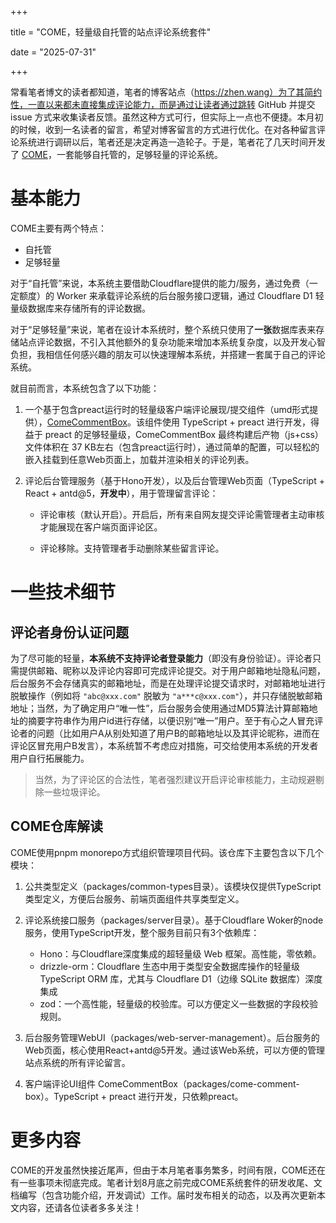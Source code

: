 +++

title = "COME，轻量级自托管的站点评论系统套件"

date = "2025-07-31"

+++

常看笔者博文的读者都知道，笔者的博客站点（https://zhen.wang）为了其简约性，一直以来都未直接集成评论能力，而是通过让读者通过跳转 GitHub 并提交 issue 方式来收集读者反馈。虽然这种方式可行，但实际上一点也不便捷。本月初的时候，收到一名读者的留言，希望对博客留言的方式进行优化。在对各种留言评论系统进行调研以后，笔者还是决定再造一造轮子。于是，笔者花了几天时间开发了 [COME](https://github.com/w4ngzhen/come)，一套能够自托管的，足够轻量的评论系统。

# 基本能力

COME主要有两个特点：

- 自托管
- 足够轻量

对于“自托管”来说，本系统主要借助Cloudflare提供的能力/服务，通过免费（一定额度）的 Worker 来承载评论系统的后台服务接口逻辑，通过 Cloudflare D1 轻量级数据库来存储所有的评论数据。

对于“足够轻量”来说，笔者在设计本系统时，整个系统只使用了**一张**数据库表来存储站点评论数据，不引入其他额外的复杂功能来增加本系统复杂度，以及开发心智负担，我相信任何感兴趣的朋友可以快速理解本系统，并搭建一套属于自己的评论系统。

就目前而言，本系统包含了以下功能：

1. 一个基于包含preact运行时的轻量级客户端评论展现/提交组件（umd形式提供），[ComeCommentBox](https://github.com/w4ngzhen/come/tree/main/packages/web-comment-box)。该组件使用 TypeScript + preact 进行开发，得益于 preact 的足够轻量级，ComeCommentBox 最终构建后产物（js+css）文件体积在 37 KB左右（包含preact运行时），通过简单的配置，可以轻松的嵌入挂载到任意Web页面上，加载并渲染相关的评论列表。

2. 评论后台管理服务（基于Hono开发），以及后台管理Web页面（TypeScript + React + antd@5，**开发中**），用于管理留言评论：

   - 评论审核（默认开启）。开启后，所有来自网友提交评论需管理者主动审核才能展现在客户端页面评论区。

   - 评论移除。支持管理者手动删除某些留言评论。

# 一些技术细节

## 评论者身份认证问题

为了尽可能的轻量，**本系统不支持评论者登录能力**（即没有身份验证）。评论者只需提供邮箱、昵称以及评论内容即可完成评论提交。对于用户邮箱地址隐私问题，后台服务不会存储真实的邮箱地址，而是在处理评论提交请求时，对邮箱地址进行脱敏操作（例如将 `"abc@xxx.com"` 脱敏为 `"a***c@xxx.com"`），并只存储脱敏邮箱地址；当然，为了确定用户“唯一性”，后台服务会使用通过MD5算法计算邮箱地址的摘要字符串作为用户id进行存储，以便识别“唯一”用户。至于有心之人冒充评论者的问题（比如用户A从别处知道了用户B的邮箱地址以及其评论昵称，进而在评论区冒充用户B发言），本系统暂不考虑应对措施，可交给使用本系统的开发者用户自行拓展能力。

> 当然，为了评论区的合法性，笔者强烈建议开启评论审核能力，主动规避剔除一些垃圾评论。

## COME仓库解读

COME使用pnpm monorepo方式组织管理项目代码。该仓库下主要包含以下几个模块：

1. 公共类型定义（packages/common-types目录）。该模块仅提供TypeScript类型定义，方便后台服务、前端页面组件共享类型定义。
2. 评论系统接口服务（packages/server目录）。基于Cloudflare Woker的node服务，使用TypeScript开发，整个服务目前只有3个依赖库：
   - Hono：与Cloudflare深度集成的超轻量级 Web 框架。高性能，零依赖。
   - drizzle-orm：Cloudflare 生态中用于类型安全数据库操作的轻量级 TypeScript ORM 库，尤其与 Cloudflare D1（边缘 SQLite 数据库）深度集成
   - zod：一个高性能，轻量级的校验库。可以方便定义一些数据的字段校验规则。
   
3. 后台服务管理WebUI（packages/web-server-management）。后台服务的Web页面，核心使用React+antd@5开发。通过该Web系统，可以方便的管理站点系统的所有评论留言。


4. 客户端评论UI组件 ComeCommentBox（packages/come-comment-box）。TypeScript + preact 进行开发，只依赖preact。

# 更多内容

COME的开发虽然快接近尾声，但由于本月笔者事务繁多，时间有限，COME还在有一些事项未彻底完成。笔者计划8月底之前完成COME系统套件的研发收尾、文档编写（包含功能介绍，开发调试）工作。届时发布相关的动态，以及再次更新本文内容，还请各位读者多多关注！